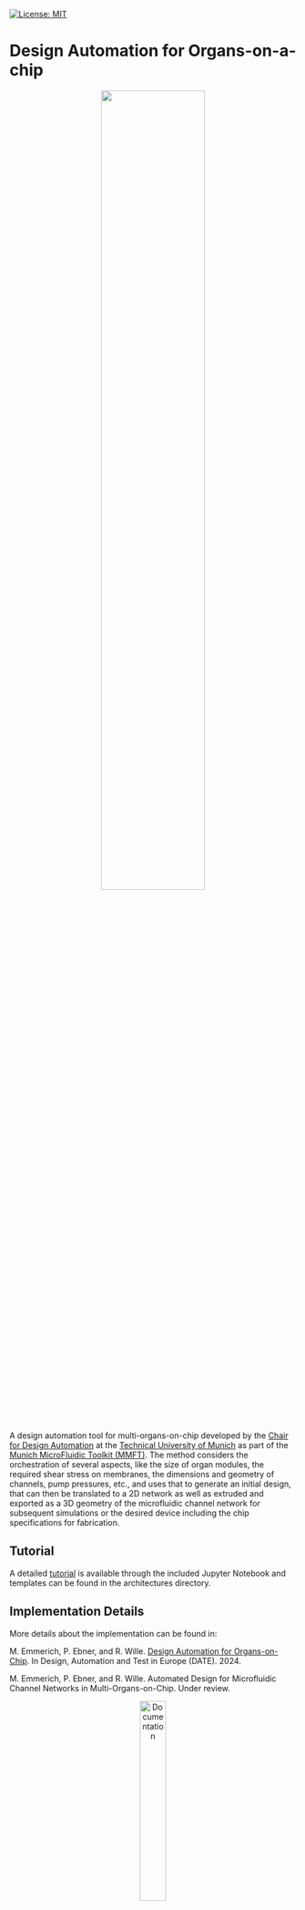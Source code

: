 [![License: MIT](https://img.shields.io/badge/license-MIT-blue.svg?style=flat-square)](https://opensource.org/licenses/MIT)
# Design Automation for Organs-on-a-chip

<p align="center">
  <picture>
    <img src="https://www.cda.cit.tum.de/research/microfluidics/logo-microfluidics-toolkit.png" width="60%">
  </picture>
</p>

A design automation tool for multi-organs-on-chip developed by the [Chair for Design Automation](https://www.cda.cit.tum.de/) at the [Technical University of Munich](https://www.tum.de/) as part of the [Munich MicroFluidic Toolkit (MMFT)](https://www.cda.cit.tum.de/research/microfluidics/munich-microfluidics-toolkit/). The method considers the orchestration of several aspects, like the size of organ modules, the required shear stress on membranes, the dimensions and geometry of channels, pump pressures, etc., and uses that to generate an initial design, that can then be translated to a 2D network as well as extruded and exported as a 3D geometry of the microfluidic channel network for subsequent simulations or the desired device including the chip specifications for fabrication.

## Tutorial

A detailed [tutorial](https://github.com/cda-tum/mmft-ooc-designer/blob/GeometryAndMeanderExt/Tutorial.ipynb) is available through the included Jupyter Notebook and templates can be found in the architectures directory.

## Implementation Details

More details about the implementation can be found in:

M. Emmerich, P. Ebner, and R. Wille. [Design Automation for Organs-on-Chip](https://www.cda.cit.tum.de/files/eda/2024_date_design_automation_for_organs-on-chip.pdf). In Design, Automation and Test in Europe (DATE). 2024.

M. Emmerich, P. Ebner, and R. Wille. Automated Design for Microfluidic Channel Networks in Multi-Organs-on-Chip. Under review.

<p align="center">
  <a href="https://mmft-ooc-designer.readthedocs.io/en/latest/">
  <img width=30% src="https://img.shields.io/badge/documentation-blue?style=for-the-badge&logo=read%20the%20docs" alt="Documentation" />
  </a>
</p>

For more information about our work on Microfluidics, please visit https://www.cda.cit.tum.de/research/microfluidics/.

If you have any questions, feel free to contact us via microfluidics.cda@xcit.tum.de or by creating an issue on GitHub.

## System Requirements
Tested with Python 3.9.14.
```bash
  pip install -r docs/requirements.txt
```

## Run
To run the script via the command line type:
```bash
    python ooc_da.py inputfile.json outputfile.json
```
Then generate the geometry, you can type: (make sure to alter the respective values in the function call)
```bash
    python OOCGernerator.py 
```

### Example
```bash
    python ooc_da.py architectures/ooc_male_simple.json outputconfig.json
```